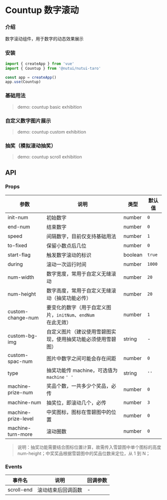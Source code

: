 # Countup 数字滚动

### 介绍

数字滚动组件，用于数字的动态效果展示

### 安装

```js
import { createApp } from 'vue'
import { Countup } from '@nutui/nutui-taro'

const app = createApp()
app.use(Countup)
```

### 基础用法

> demo: countup basic exhibition

### 自定义数字图片展示

> demo: countup custom exhibition

### 抽奖（模拟滚动抽奖）

> demo: countup scroll exhibition

## API

### Props

| 参数 | 说明 | 类型 | 默认值 |
| --- | --- | --- | --- |
| init-num | 初始数字 | number | `0` |
| end-num | 结束数字 | number | `0` |
| speed | 间隔数字，目前仅支持基础用法 | number | `1` |
| to-fixed | 保留小数点后几位 | number | `0` |
| start-flag | 触发数字滚动的标识 | boolean | `true` |
| during | 滚动一次运行时间 | number | `1000` |
| num-width | 数字宽度，常用于自定义无缝滚动 | number | `20` |
| num-height | 数字高度，常用于自定义无缝滚动（抽奖功能必传） | number | `20` |
| custom-change-num | 要变化的数字（用于自定义图片，`initNum`、`endNum` 在此无效） | number | `1` |
| custom-bg-img | 自定义图片（建议使用雪碧图实现，使用抽奖功能必须使用雪碧图） | string | - |
| custom-spac-num | 图片中数字之间可能会存在间距 | number | `0` |
| type | 抽奖功能传 machine，可选值为 `machine` `' '` | string | `''` |
| machine-prize-num | 奖品个数，一共多少个奖品，必传 | number | `0` |
| machine-num | 抽奖位，即滚动几个，必传 | number | `3` |
| machine-prize-level | 中奖图标，图标在雪碧图中的位置 | number | `0` |
| machine-turn-more | 滚动圈数 | number | `0` |

> 说明：抽奖功能需要结合图标位置计算，故需传入雪碧图中单个图标的高度 num-height；中奖奖品根据雪碧图中的奖品位数来定位，从 1 到 N；

### Events

| 事件名 | 说明 | 回调参数 |
| --- | --- | --- |
| scroll-end | 滚动结束后回调函数 | - |
